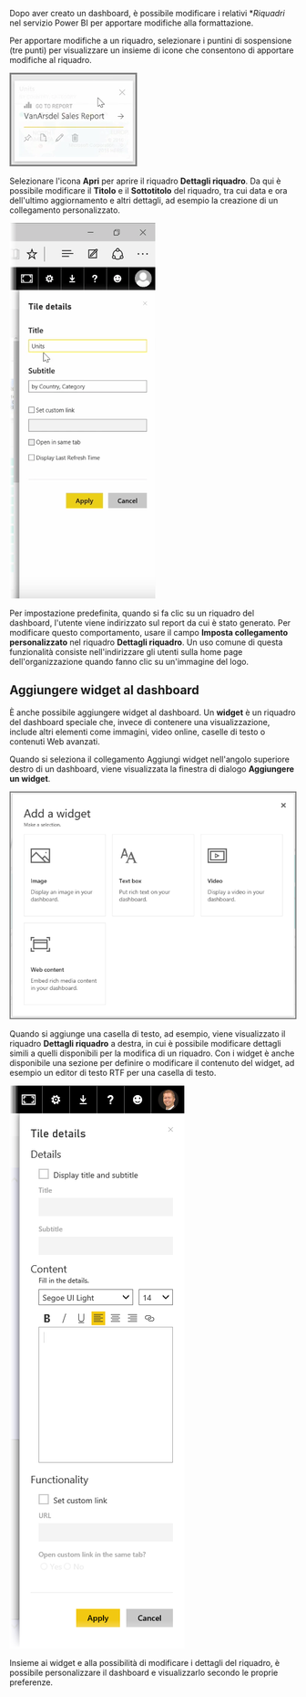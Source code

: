 Dopo aver creato un dashboard, è possibile modificare i relativi **Riquadri* nel servizio Power BI per apportare modifiche alla formattazione.

Per apportare modifiche a un riquadro, selezionare i puntini di sospensione (tre punti) per visualizzare un insieme di icone che consentono di apportare modifiche al riquadro.

![](media/4-4d-change-tile-details/4-4d_1.png)

Selezionare l'icona **Apri** per aprire il riquadro **Dettagli riquadro**. Da qui è possibile modificare il **Titolo** e il **Sottotitolo** del riquadro, tra cui data e ora dell'ultimo aggiornamento e altri dettagli, ad esempio la creazione di un collegamento personalizzato.

![](media/4-4d-change-tile-details/4-4d_2.png)

Per impostazione predefinita, quando si fa clic su un riquadro del dashboard, l'utente viene indirizzato sul report da cui è stato generato. Per modificare questo comportamento, usare il campo **Imposta collegamento personalizzato** nel riquadro **Dettagli riquadro**. Un uso comune di questa funzionalità consiste nell'indirizzare gli utenti sulla home page dell'organizzazione quando fanno clic su un'immagine del logo.

## <a name="add-widgets-to-your-dashboard"></a>Aggiungere widget al dashboard
È anche possibile aggiungere widget al dashboard. Un **widget** è un riquadro del dashboard speciale che, invece di contenere una visualizzazione, include altri elementi come immagini, video online, caselle di testo o contenuti Web avanzati.

Quando si seleziona il collegamento Aggiungi widget nell'angolo superiore destro di un dashboard, viene visualizzata la finestra di dialogo **Aggiungere un widget**.

![](media/4-4d-change-tile-details/4-4d_3.png)

Quando si aggiunge una casella di testo, ad esempio, viene visualizzato il riquadro **Dettagli riquadro** a destra, in cui è possibile modificare dettagli simili a quelli disponibili per la modifica di un riquadro. Con i widget è anche disponibile una sezione per definire o modificare il contenuto del widget, ad esempio un editor di testo RTF per una casella di testo.

![](media/4-4d-change-tile-details/4-4d_4.png)

Insieme ai widget e alla possibilità di modificare i dettagli del riquadro, è possibile personalizzare il dashboard e visualizzarlo secondo le proprie preferenze.

